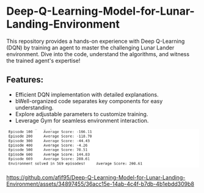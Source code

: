 # Deep-Q-Learning-Model-for-Lunar-Landing-Environment

This repository provides a hands-on experience with Deep Q-Learning (DQN) by training an agent to master the challenging Lunar Lander environment. Dive into the code, understand the algorithms, and witness the trained agent's expertise!

## Features:
- Efficient DQN implementation with detailed explanations.
- bWell-organized code separates key components for easy understanding.
- Explore adjustable parameters to customize training.
- Leverage Gym for seamless environment interaction.

<img src="123.png" alt="drawing"/>




https://github.com/afif95/Deep-Q-Learning-Model-for-Lunar-Landing-Environment/assets/34897455/36acc15e-14ab-4c4f-b7db-4b1ebdd309b8

